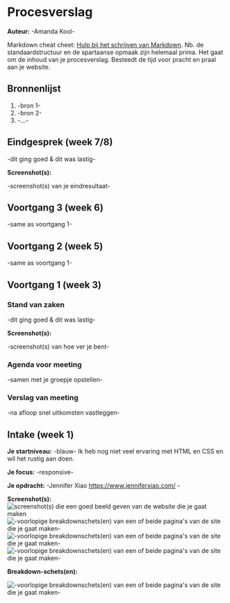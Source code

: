 # Procesverslag
**Auteur:** -Amanda Kool-

Markdown cheat cheet: [Hulp bij het schrijven van Markdown](https://github.com/adam-p/markdown-here/wiki/Markdown-Cheatsheet). Nb. de standaardstructuur en de spartaanse opmaak zijn helemaal prima. Het gaat om de inhoud van je procesverslag. Besteedt de tijd voor pracht en praal aan je website.



## Bronnenlijst
1. -bron 1-
2. -bron 2-
3. -...-



## Eindgesprek (week 7/8)

-dit ging goed & dit was lastig-

**Screenshot(s):**

-screenshot(s) van je eindresultaat-



## Voortgang 3 (week 6)

-same as voortgang 1-



## Voortgang 2 (week 5)

-same as voortgang 1-



## Voortgang 1 (week 3)

### Stand van zaken

-dit ging goed & dit was lastig-

**Screenshot(s):**

-screenshot(s) van hoe ver je bent-

### Agenda voor meeting

-samen met je groepje opstellen-

### Verslag van meeting

-na afloop snel uitkomsten vastleggen-



## Intake (week 1)

**Je startniveau:** -blauw- Ik heb nog niet veel ervaring met HTML en CSS en wil het rustig aan doen.

**Je focus:** -responsive-

**Je opdracht:** -Jennifer Xiao https://www.jenniferxiao.com/ -

**Screenshot(s):**
![screenshot(s) die een goed beeld geven van de website die je gaat maken](images/foto1.png)
![-voorlopige breakdownschets(en) van een of beide pagina's van de site die je gaat maken-](images/foto2.png)
![-voorlopige breakdownschets(en) van een of beide pagina's van de site die je gaat maken-](images/foto4.jpg)
![-voorlopige breakdownschets(en) van een of beide pagina's van de site die je gaat maken-](images/foto3.jpg)


**Breakdown-schets(en):**

![-voorlopige breakdownschets(en) van een of beide pagina's van de site die je gaat maken-](images/begin.png)
